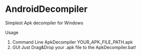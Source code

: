 # AndroidDecompiler
Simplest Apk decompiler for Windows

Usage
   1. Command Line
      ApkDecompiler YOUR_APK_FILE_PATH.apk
   2. GUI
      Just Drag&Drop your .apk file to the ApkDecompiler.bat!